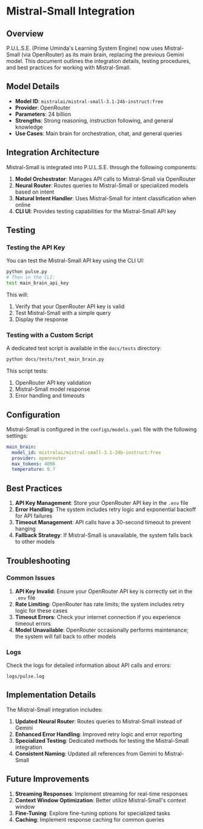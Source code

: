# Mistral-Small Integration

## Overview

P.U.L.S.E. (Prime Uminda's Learning System Engine) now uses Mistral-Small (via OpenRouter) as its main brain, replacing the previous Gemini model. This document outlines the integration details, testing procedures, and best practices for working with Mistral-Small.

## Model Details

- **Model ID**: `mistralai/mistral-small-3.1-24b-instruct:free`
- **Provider**: OpenRouter
- **Parameters**: 24 billion
- **Strengths**: Strong reasoning, instruction following, and general knowledge
- **Use Cases**: Main brain for orchestration, chat, and general queries

## Integration Architecture

Mistral-Small is integrated into P.U.L.S.E. through the following components:

1. **Model Orchestrator**: Manages API calls to Mistral-Small via OpenRouter
2. **Neural Router**: Routes queries to Mistral-Small or specialized models based on intent
3. **Natural Intent Handler**: Uses Mistral-Small for intent classification when online
4. **CLI UI**: Provides testing capabilities for the Mistral-Small API key

## Testing

### Testing the API Key

You can test the Mistral-Small API key using the CLI UI:

```bash
python pulse.py
# Then in the CLI:
test main_brain_api_key
```

This will:

1. Verify that your OpenRouter API key is valid
2. Test Mistral-Small with a simple query
3. Display the response

### Testing with a Custom Script

A dedicated test script is available in the `docs/tests` directory:

```bash
python docs/tests/test_main_brain.py
```

This script tests:

1. OpenRouter API key validation
2. Mistral-Small model response
3. Error handling and timeouts

## Configuration

Mistral-Small is configured in the `configs/models.yaml` file with the following settings:

```yaml
main_brain:
  model_id: mistralai/mistral-small-3.1-24b-instruct:free
  provider: openrouter
  max_tokens: 4096
  temperature: 0.7
```

## Best Practices

1. **API Key Management**: Store your OpenRouter API key in the `.env` file
2. **Error Handling**: The system includes retry logic and exponential backoff for API failures
3. **Timeout Management**: API calls have a 30-second timeout to prevent hanging
4. **Fallback Strategy**: If Mistral-Small is unavailable, the system falls back to other models

## Troubleshooting

### Common Issues

1. **API Key Invalid**: Ensure your OpenRouter API key is correctly set in the `.env` file
2. **Rate Limiting**: OpenRouter has rate limits; the system includes retry logic for these cases
3. **Timeout Errors**: Check your internet connection if you experience timeout errors
4. **Model Unavailable**: OpenRouter occasionally performs maintenance; the system will fall back to other models

### Logs

Check the logs for detailed information about API calls and errors:

```
logs/pulse.log
```

## Implementation Details

The Mistral-Small integration includes:

1. **Updated Neural Router**: Routes queries to Mistral-Small instead of Gemini
2. **Enhanced Error Handling**: Improved retry logic and error reporting
3. **Specialized Testing**: Dedicated methods for testing the Mistral-Small integration
4. **Consistent Naming**: Updated all references from Gemini to Mistral-Small

## Future Improvements

1. **Streaming Responses**: Implement streaming for real-time responses
2. **Context Window Optimization**: Better utilize Mistral-Small's context window
3. **Fine-Tuning**: Explore fine-tuning options for specialized tasks
4. **Caching**: Implement response caching for common queries
